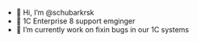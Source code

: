 - 👋 Hi, I’m @schubarkrsk
- 👀 1C Enterprise 8 support emginger
- 🌱 I’m currently work on fixin bugs in our 1C systems

<!---
schubarkrsk/schubarkrsk is a ✨ special ✨ repository because its `README.md` (this file) appears on your GitHub profile.
You can click the Preview link to take a look at your changes.
--->
